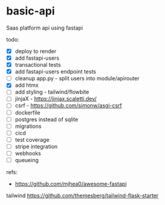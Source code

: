 # basic-api

Saas platform api using fastapi

todo:

- [x] deploy to render
- [x] add fastapi-users
- [x] transactional tests
- [x] add fastapi-users endpoint tests
- [ ] cleanup app.py - split users into module/apirouter
- [x] add htmx
- [ ] add styling - tailwind/flowbite
- [ ] jinjaX - https://jinjax.scaletti.dev/
- [ ] csrf - https://github.com/simonw/asgi-csrf
- [ ] dockerfile
- [ ] postgres instead of sqlite
- [ ] migrations
- [ ] cicd
- [ ] test coverage
- [ ] stripe integration
- [ ] webhooks
- [ ] queueing

refs:

- https://github.com/mjhea0/awesome-fastapi

tailwind
https://github.com/themesberg/tailwind-flask-starter
